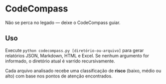 # CodeCompass
Não se perca no legado — deixe o CodeCompass guiar.

## Uso

Execute `python codecompass.py [diretório-ou-arquivo]` para gerar relatórios JSON, Markdown, HTML e Excel.
Se nenhum argumento for informado, o diretório atual é varrido recursivamente.

Cada arquivo analisado recebe uma classificação de **risco** (baixo, médio ou alto) com base nos pontos de atenção encontrados.
